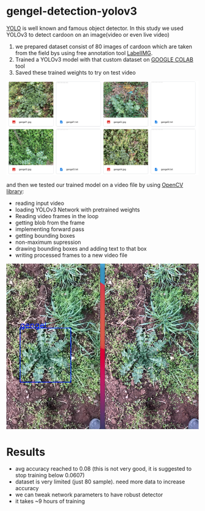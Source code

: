 # gengel-detection-yolov3

[YOLO](https://pjreddie.com/darknet/yolo/) is well known and famous object detector. In this study we used YOLOv3 to detect cardoon on an image(video or even live video)

1. we prepared dataset consist of 80 images of cardoon which are taken from the field bys using free annotation tool <a href src="https://github.com/tzutalin/labelImg">LabelIMG</a>.
3. Trained a YOLOv3 model with that custom dataset on <a href="colab.research.google.com" target="_blank">GOOGLE COLAB</a> tool
4. Saved these trained weights to try on test video

<img src="gengel_dataset.png"></img>

and then we tested our trained model on a video file by using <a href src="https://opencv-python-tutroals.readthedocs.io/en/latest/py_tutorials/py_tutorials.html" target="_blank">OpenCV library</a>:

* reading input video
* loading YOLOv3 Network with pretrained weights
* Reading video frames in the loop
* getting blob from the frame
* implementing forward pass
* getting bounding boxes
* non-maximum supression
* drawing bounding boxes and adding text to that box
* writing processed frames to a new video file

<img src="gengel_detection_on_video.png"></img>

# Results
* avg accuracy reached to 0.08 (this is not very good, it is suggested to stop training below 0.0607)
* dataset is very limited (just 80 sample). need more data to increase accuracy
* we can tweak network parameters to have robust detector
* it takes ~9 hours of training
